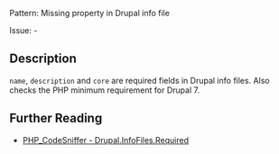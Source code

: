 Pattern: Missing property in Drupal info file

Issue: -

## Description

`name`, `description` and `core` are required fields in Drupal info files. Also
checks the PHP minimum requirement for Drupal 7.

## Further Reading

* [PHP_CodeSniffer - Drupal.InfoFiles.Required](https://git.drupalcode.org/project/coder/-/tree/8.3.x/coder_sniffer/Drupal/Sniffs/InfoFiles/RequiredSniff.php)